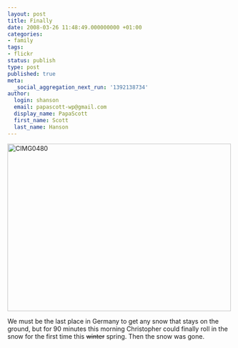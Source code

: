 ```yaml
---
layout: post
title: Finally
date: 2008-03-26 11:48:49.000000000 +01:00
categories:
- family
tags:
- flickr
status: publish
type: post
published: true
meta:
  _social_aggregation_next_run: '1392138734'
author:
  login: shanson
  email: papascott-wp@gmail.com
  display_name: PapaScott
  first_name: Scott
  last_name: Hanson
---
```

<p><a href="http://www.flickr.com/photos/51035717986@N01/2362915679" title="View 'CIMG0480' on Flickr.com"><img src="3.static.flickr.com/2308/2362915679_a337a4f418.jpg" alt="CIMG0480" border="0" width="500" height="375" /></a></p>
<p>We must be the last place in Germany to get any snow that stays on the ground, but for 90 minutes this morning Christopher could finally roll in the snow for the first time this <s>winter</s> spring. Then the snow was gone.</p>
